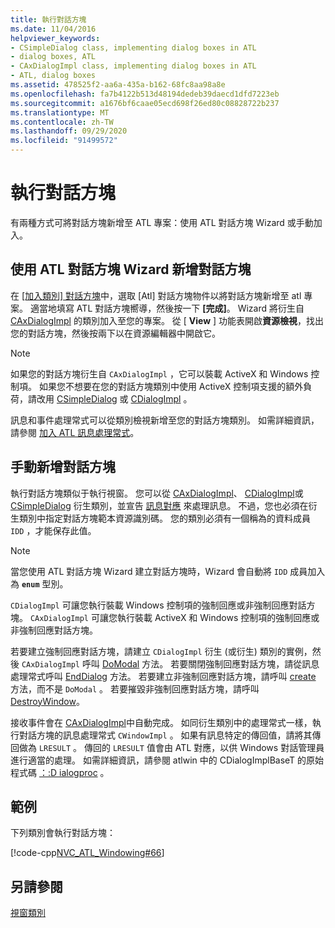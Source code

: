 ```yaml
---
title: 執行對話方塊
ms.date: 11/04/2016
helpviewer_keywords:
- CSimpleDialog class, implementing dialog boxes in ATL
- dialog boxes, ATL
- CAxDialogImpl class, implementing dialog boxes in ATL
- ATL, dialog boxes
ms.assetid: 478525f2-aa6a-435a-b162-68fc8aa98a8e
ms.openlocfilehash: fa7b4122b513d48194dedeb39daecd1dfd7223eb
ms.sourcegitcommit: a1676bf6caae05ecd698f26ed80c08828722b237
ms.translationtype: MT
ms.contentlocale: zh-TW
ms.lasthandoff: 09/29/2020
ms.locfileid: "91499572"
---
```

# <a name="implementing-a-dialog-box"></a>執行對話方塊

有兩種方式可將對話方塊新增至 ATL 專案：使用 ATL 對話方塊 Wizard 或手動加入。

## <a name="adding-a-dialog-box-with-the-atl-dialog-wizard"></a>使用 ATL 對話方塊 Wizard 新增對話方塊

在 [ [加入類別] 對話方塊](../ide/adding-a-class-visual-cpp.md#add-class-dialog-box)中，選取 [Atl] 對話方塊物件以將對話方塊新增至 atl 專案。 適當地填寫 ATL 對話方塊嚮導，然後按一下 **[完成]**。 Wizard 將衍生自 [CAxDialogImpl](../atl/reference/caxdialogimpl-class.md) 的類別加入至您的專案。 從 [ **View** ] 功能表開啟**資源檢視**，找出您的對話方塊，然後按兩下以在資源編輯器中開啟它。

> [!NOTE]
> 如果您的對話方塊衍生自 `CAxDialogImpl` ，它可以裝載 ActiveX 和 Windows 控制項。 如果您不想要在您的對話方塊類別中使用 ActiveX 控制項支援的額外負荷，請改用 [CSimpleDialog](../atl/reference/csimpledialog-class.md) 或 [CDialogImpl](../atl/reference/cdialogimpl-class.md) 。

訊息和事件處理常式可以從類別檢視新增至您的對話方塊類別。 如需詳細資訊，請參閱 [加入 ATL 訊息處理常式](../atl/adding-an-atl-message-handler.md)。

## <a name="adding-a-dialog-box-manually"></a>手動新增對話方塊

執行對話方塊類似于執行視窗。 您可以從 [CAxDialogImpl](../atl/reference/caxdialogimpl-class.md)、 [CDialogImpl](../atl/reference/cdialogimpl-class.md)或 [CSimpleDialog](../atl/reference/csimpledialog-class.md) 衍生類別，並宣告 [訊息對應](../atl/message-maps-atl.md) 來處理訊息。 不過，您也必須在衍生類別中指定對話方塊範本資源識別碼。 您的類別必須有一個稱為的資料成員 `IDD` ，才能保存此值。

> [!NOTE]
> 當您使用 ATL 對話方塊 Wizard 建立對話方塊時，Wizard 會自動將 `IDD` 成員加入為 **`enum`** 型別。

`CDialogImpl` 可讓您執行裝載 Windows 控制項的強制回應或非強制回應對話方塊。 `CAxDialogImpl` 可讓您執行裝載 ActiveX 和 Windows 控制項的強制回應或非強制回應對話方塊。

若要建立強制回應對話方塊，請建立 `CDialogImpl` 衍生 (或衍生) 類別的實例，然後 `CAxDialogImpl` 呼叫 [DoModal](../atl/reference/cdialogimpl-class.md#domodal) 方法。 若要關閉強制回應對話方塊，請從訊息處理常式呼叫 [EndDialog](../atl/reference/cdialogimpl-class.md#enddialog) 方法。 若要建立非強制回應對話方塊，請呼叫 [create](../atl/reference/cdialogimpl-class.md#create) 方法，而不是 `DoModal` 。 若要摧毀非強制回應對話方塊，請呼叫 [DestroyWindow](../atl/reference/cdialogimpl-class.md#destroywindow)。

接收事件會在 [CAxDialogImpl](../atl/reference/caxdialogimpl-class.md)中自動完成。 如同衍生類別中的處理常式一樣，執行對話方塊的訊息處理常式 `CWindowImpl` 。 如果有訊息特定的傳回值，請將其傳回做為 `LRESULT` 。 傳回的 `LRESULT` 值會由 ATL 對應，以供 Windows 對話管理員進行適當的處理。 如需詳細資訊，請參閱 atlwin 中的 CDialogImplBaseT 的原始程式碼 [：:D ialogproc](../atl/reference/cdialogimpl-class.md#dialogproc) 。

## <a name="example"></a>範例

下列類別會執行對話方塊：

[!code-cpp[NVC_ATL_Windowing#66](../atl/codesnippet/cpp/implementing-a-dialog-box_1.h)]

## <a name="see-also"></a>另請參閱

[視窗類別](../atl/atl-window-classes.md)
